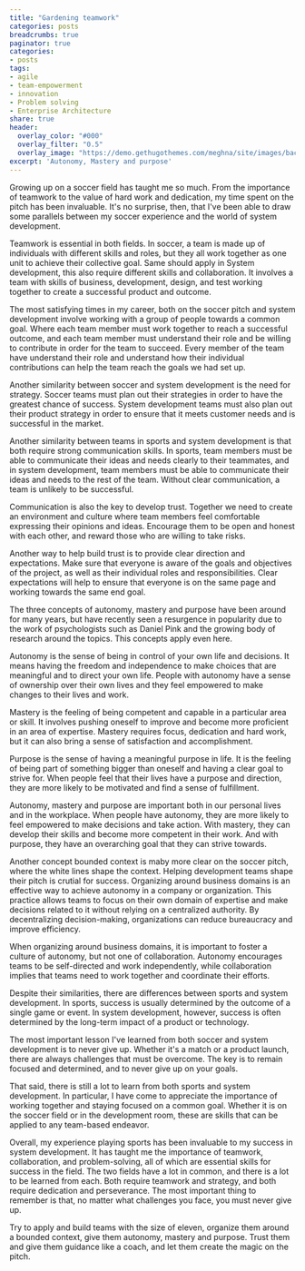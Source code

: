 ```yaml
---
title: "Gardening teamwork"
categories: posts
breadcrumbs: true
paginator: true
categories: 
- posts
tags:
- agile
- team-empowerment
- innovation
- Problem solving
- Enterprise Architecture
share: true
header:
  overlay_color: "#000"
  overlay_filter: "0.5"
  overlay_image: "https://demo.gethugothemes.com/meghna/site/images/backgrounds/hero-area.jpg"
excerpt: 'Autonomy, Mastery and purpose'
---
```

Growing up on a soccer field has taught me so much. From the importance of teamwork to the value of hard work and dedication, my time spent on the pitch has been invaluable. It's no surprise, then, that I've been able to draw some parallels between my soccer experience and the world of system development.

Teamwork is essential in both fields. In soccer, a team is made up of individuals with different skills and roles, but they all work together as one unit to achieve their collective goal. Same should apply in System development, this also require different skills and collaboration. It involves a team with skills of business, development, design, and test working together to create a successful product and outcome.

The most satisfying times in my career, both on the soccer pitch and system development involve working with a group of people towards a common goal. Where each team member must work together to reach a successful outcome, and each team member must understand their role and be willing to contribute in order for the team to succeed. Every member of the team have understand their role and understand how their individual contributions can help the team reach the goals we had set up.

Another similarity between soccer and system development is the need for strategy. Soccer teams must plan out their strategies in order to have the greatest chance of success. System development teams must also plan out their product strategy in order to ensure that it meets customer needs and is successful in the market.

Another similarity between teams in sports and system development is that both require strong communication skills. In sports, team members must be able to communicate their ideas and needs clearly to their teammates, and in system development, team members must be able to communicate their ideas and needs to the rest of the team. Without clear communication, a team is unlikely to be successful.

Communication is also the key to develop trust. Together we need to create an environment and culture where team members feel comfortable expressing their opinions and ideas. Encourage them to be open and honest with each other, and reward those who are willing to take risks.

Another way to help build trust is to provide clear direction and expectations. Make sure that everyone is aware of the goals and objectives of the project, as well as their individual roles and responsibilities. Clear expectations will help to ensure that everyone is on the same page and working towards the same end goal.

The three concepts of autonomy, mastery and purpose have been around for many years, but have recently seen a resurgence in popularity due to the work of psychologists such as Daniel Pink and the growing body of research around the topics. This concepts apply even here. 

Autonomy is the sense of being in control of your own life and decisions. It means having the freedom and independence to make choices that are meaningful and to direct your own life. People with autonomy have a sense of ownership over their own lives and they feel empowered to make changes to their lives and work.

Mastery is the feeling of being competent and capable in a particular area or skill. It involves pushing oneself to improve and become more proficient in an area of expertise. Mastery requires focus, dedication and hard work, but it can also bring a sense of satisfaction and accomplishment. 

Purpose is the sense of having a meaningful purpose in life. It is the feeling of being part of something bigger than oneself and having a clear goal to strive for. When people feel that their lives have a purpose and direction, they are more likely to be motivated and find a sense of fulfillment. 

Autonomy, mastery and purpose are important both in our personal lives and in the workplace. When people have autonomy, they are more likely to feel empowered to make decisions and take action. With mastery, they can develop their skills and become more competent in their work. And with purpose, they have an overarching goal that they can strive towards. 

Another concept bounded context is maby more clear on the soccer pitch, where the white lines shape the context. Helping development teams shape their pitch is crutial for success. Organizing around business domains is an effective way to achieve autonomy in a company or organization. This practice allows teams to focus on their own domain of expertise and make decisions related to it without relying on a centralized authority. By decentralizing decision-making, organizations can reduce bureaucracy and improve efficiency.

When organizing around business domains, it is important to foster a culture of autonomy, but not one of collaboration. Autonomy encourages teams to be self-directed and work independently, while collaboration implies that teams need to work together and coordinate their efforts.

Despite their similarities, there are differences between sports and system development. In sports, success is usually determined by the outcome of a single game or event. In system development, however, success is often determined by the long-term impact of a product or technology.

The most important lesson I've learned from both soccer and system development is to never give up. Whether it's a match or a product launch, there are always challenges that must be overcome. The key is to remain focused and determined, and to never give up on your goals.

That said, there is still a lot to learn from both sports and system development. In particular, I have come to appreciate the importance of working together and staying focused on a common goal. Whether it is on the soccer field or in the development room, these are skills that can be applied to any team-based endeavor.

Overall, my experience playing sports has been invaluable to my success in system development. It has taught me the importance of teamwork, collaboration, and problem-solving, all of which are essential skills for success in the field. The two fields have a lot in common, and there is a lot to be learned from each. Both require teamwork and strategy, and both require dedication and perseverance. The most important thing to remember is that, no matter what challenges you face, you must never give up.

Try to apply and build teams with the size of eleven, organize them around a bounded context, give them autonomy, mastery and purpose. Trust them and give them guidance like a coach, and let them create the magic on the pitch.
